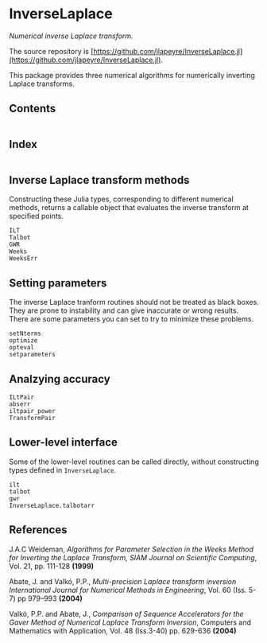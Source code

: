 # InverseLaplace

*Numerical inverse Laplace transform.*

The source repository is [https://github.com/jlapeyre/InverseLaplace.jl](https://github.com/jlapeyre/InverseLaplace.jl).

This package provides three numerical algorithms for numerically inverting Laplace transforms.

## Contents

```@contents
```

## Index

```@index
```

## Inverse Laplace transform methods

Constructing these Julia types, corresponding to different numerical methods,
returns a callable object that evaluates the inverse transform at specified points.

```@docs
ILT
Talbot
GWR
Weeks
WeeksErr
```

## Setting parameters

The inverse Laplace tranform routines should not be treated as black boxes. They are prone to instability and can give inaccurate or
wrong results. There are some parameters you can set to try to minimize these problems.

```@docs
setNterms
optimize
opteval
setparameters
```

## Analzying accuracy

```@docs
ILtPair
abserr
iltpair_power
TransformPair
```

## Lower-level interface

Some of the lower-level routines can be called directly, without constructing types defined in `InverseLaplace`.

```@docs
ilt
talbot
gwr
InverseLaplace.talbotarr
```


## References

J.A.C Weideman, *Algorithms for Parameter Selection in the Weeks Method for Inverting the Laplace Transform,
SIAM Journal on Scientific Computing*, Vol. 21, pp. 111-128 **(1999)**


Abate, J. and Valkó, P.P., *Multi-precision Laplace transform inversion
International Journal for Numerical Methods in Engineering*, Vol. 60 (Iss. 5-7) pp 979–993 **(2004)**

Valkó, P.P. and Abate, J.,
*Comparison of Sequence Accelerators for the Gaver Method of Numerical Laplace Transform Inversion*,
Computers and Mathematics with Application,  Vol. 48 (Iss.3-40) pp. 629-636 **(2004)**
